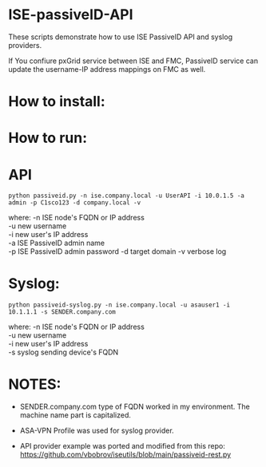 # ISE-passiveID-API

These scripts demonstrate how to use ISE PassiveID API and syslog providers.  

If You confiure pxGrid service between ISE and FMC, PassiveID service can update the username-IP address mappings on FMC as well.  


# How to install:


# How to run:


API
===
`python passiveid.py -n ise.company.local -u UserAPI -i 10.0.1.5 -a admin -p C1sco123 -d company.local -v`

where:
-n ISE node's FQDN or IP address  
-u new username  
-i new user's IP address  
-a ISE PassiveID admin name  
-p ISE PassiveID admin password 
-d target domain 
-v verbose log



Syslog:
======
`python passiveid-syslog.py -n ise.company.local -u asauser1 -i 10.1.1.1 -s SENDER.company.com`

where:
-n ISE node's FQDN or IP address  
-u new username  
-i new user's IP address  
-s syslog sending device's FQDN   


NOTES:
=====

- SENDER.company.com type of FQDN worked in my environment. The machine name part is capitalized.

- ASA-VPN Profile was used for syslog provider.

- API provider example was ported and modified from this repo:
  https://github.com/vbobrov/iseutils/blob/main/passiveid-rest.py
